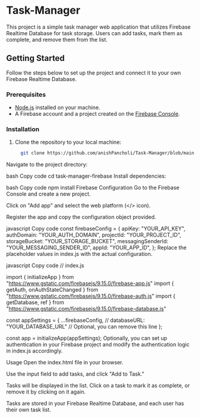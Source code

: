 # Task-Manager
This project is a simple task manager web application that utilizes Firebase Realtime Database for task storage. Users can add tasks, mark them as complete, and remove them from the list.

## Getting Started

Follow the steps below to set up the project and connect it to your own Firebase Realtime Database.

### Prerequisites

- [Node.js](https://nodejs.org/) installed on your machine.
- A Firebase account and a project created on the [Firebase Console](https://console.firebase.google.com/).

### Installation

1. Clone the repository to your local machine:

   ```bash
     git clone https://github.com/anishPancholi/Task-Manager/blob/main/README.md
Navigate to the project directory:

bash
Copy code
cd task-manager-firebase
Install dependencies:

bash
Copy code
npm install
Firebase Configuration
Go to the Firebase Console and create a new project.

Click on "Add app" and select the web platform (</> icon).

Register the app and copy the configuration object provided.

javascript
Copy code
const firebaseConfig = {
    apiKey: "YOUR_API_KEY",
    authDomain: "YOUR_AUTH_DOMAIN",
    projectId: "YOUR_PROJECT_ID",
    storageBucket: "YOUR_STORAGE_BUCKET",
    messagingSenderId: "YOUR_MESSAGING_SENDER_ID",
    appId: "YOUR_APP_ID",
};
Replace the placeholder values in index.js with the actual configuration.

javascript
Copy code
// index.js

import { initializeApp } from "https://www.gstatic.com/firebasejs/9.15.0/firebase-app.js"
import { getAuth, onAuthStateChanged } from "https://www.gstatic.com/firebasejs/9.15.0/firebase-auth.js"
import { getDatabase, ref } from "https://www.gstatic.com/firebasejs/9.15.0/firebase-database.js"

const appSettings = {
    ...firebaseConfig,
    // databaseURL: "YOUR_DATABASE_URL" // Optional, you can remove this line
};

const app = initializeApp(appSettings);
Optionally, you can set up authentication in your Firebase project and modify the authentication logic in index.js accordingly.

Usage
Open the index.html file in your browser.

Use the input field to add tasks, and click "Add to Task."

Tasks will be displayed in the list. Click on a task to mark it as complete, or remove it by clicking on it again.

Tasks are stored in your Firebase Realtime Database, and each user has their own task list.
